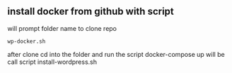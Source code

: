 ## install docker from github with script

will prompt folder name to clone repo

```
wp-docker.sh
```

after clone cd into the folder and run the script docker-compose up
will be call script install-wordpress.sh


